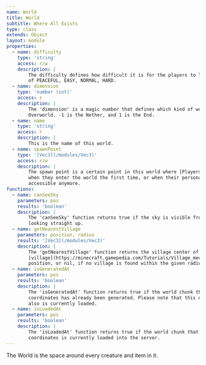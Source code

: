 ```yaml
---
name: World
title: World
subtitle: Where All Exists
type: class
extends: Object
layout: module
properties:
  - name: difficulty
    type: 'string'
    access: r/w
    description: |
        The difficulty defines how difficult it is for the players to live in this world. This is one
        of PEACEFUL, EASY, NORMAL, HARD.
  - name: dimension
    type: 'number (int)'
    access: r
    description: |
        The 'dimension' is a magic number that defines which kind of world this is. 0 means the
        Overworld. -1 is the Nether, and 1 is the End.
  - name: name
    type: 'string'
    access: r
    description: |
        This is the name of this world.
  - name: spawnPoint
    type: '[Vec3](/modules/Vec3)'
    access: r/w
    description: |
        The spawn point is a certain point in this world where [Players](/module/Player) will spawn
        when they enter the world the first time, or when their personal spawn point is somehow not
        accessible anymore.
functions:
  - name: canSeeSky
    parameters: pos
    results: 'boolean'
    description: |
        The 'canSeeSky' function returns true if the sky is visible from the given position when
        looking straight up.
  - name: getNearestVillage
    parameters: position, radius
    results: '[Vec3](/modules/Vec3)'
    description: |
        The 'getNearestVillage' function returns the village center of the nearest
        [village](https://minecraft.gamepedia.com/Tutorials/Village_mechanics) relative to the given
        position, or nil, if no village is found within the given radius.
  - name: isGeneratedAt
    parameters: pos
    results: 'boolean'
    description: |
        The 'isGeneratedAt' function returns true if the world chunk that contains the given world
        coordinates has already been generated. Please note that this doesn't imply that this chunk
        also is currently loaded.
  - name: isLoadedAt
    parameters: pos
    results: 'boolean'
    description: |
        The 'isLoadedAt' function returns true if the world chunk that contains the given world
        coordinates is currently loaded into the server.
---
```


The World is the space around every creature and item in it.

